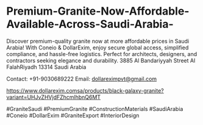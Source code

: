 # Premium-Granite-Now-Affordable-Available-Across-Saudi-Arabia-
 Discover premium-quality granite now at more affordable prices in Saudi Arabia! With Coneio &amp; DollarExim, enjoy secure global access, simplified compliance, and hassle-free logistics. Perfect for architects, designers, and contractors seeking elegance and durability. 
3885 Al Bandariyyah Street   Al FalahRiyadh 13314  Saudi Arabia 

 Contact: +91-9030689222 
  Email: dollareximpvt@gmail.com 

https://www.dollarexim.comsa/products/black-galaxy-granite?variant=UHJvZHVjdFZhcmlhbnQ6MT 

 #GraniteSaudi #PremiumGranite #ConstructionMaterials #SaudiArabia #Coneio #DollarExim #GraniteExport #InteriorDesign 
